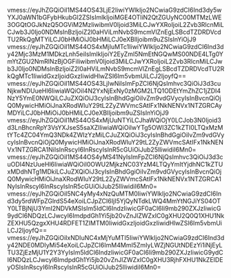 vmess://eyJhZGQiOiI1MS44OS43LjE2IiwiYWlkIjo2NCwiaG9zdCI6Ind3dy5wYXJ0aWN1bGFybHkubGl2ZSIsImlkIjoiMGE4OTliN2QtZGUyNC00MTMzLWE3OGQtOGJkNzQ5OGViM2MzIiwibmV0Ijoid3MiLCJwYXRoIjoiL2Zvb3RlcnMiLCJwb3J0Ijo0NDMsInBzIjoiZ2l0aHViLmNvbS9mcmVlZnEgLSBcdTZDRDVcdTU2RkQgMTYiLCJ0bHMiOiJ0bHMiLCJ0eXBlIjoibm9uZSIsInYiOjJ9
vmess://eyJhZGQiOiI1MS44OS4xMjIuMTc1IiwiYWlkIjo2NCwiaG9zdCI6Ind3dy42Mjc3MzM1MDkzLnh5eiIsImlkIjoiY2EyZmI5NmEtNGQwMS00NDE4LTg0YmYtZGU2NmRlNzBjOGFiIiwibmV0Ijoid3MiLCJwYXRoIjoiL2Zvb3RlcnMiLCJwb3J0Ijo0NDMsInBzIjoiZ2l0aHViLmNvbS9mcmVlZnEgLSBcdTZDRDVcdTU2RkQgMTc1IiwidGxzIjoidGxzIiwidHlwZSI6Im5vbmUiLCJ2IjoyfQ==
vmess://eyJhZGQiOiI1MS44OS43LjIwNiIsImFpZCI6NjQsImhvc3QiOiJ3d3cuNjkwNDUueHl6IiwiaWQiOiI4N2YxNjExNy0zMGM2LTQ1ODEtYmZhZC1jZDI4NzY5YmE0NWQiLCJuZXQiOiJ3cyIsInBhdGgiOiIvZm9vdGVycyIsInBvcnQiOjQ0MywicHMiOiJnaXRodWIuY29tL2ZyZWVmcSAtIFx1NkNENVx1NTZGRCAyMDYiLCJ0bHMiOiJ0bHMiLCJ0eXBlIjoibm9uZSIsInYiOjJ9
vmess://eyJhZGQiOiI1MS44OS4xMjUuNTYiLCJhaWQiOjY0LCJob3N0Ijoid3d3LnBhcnRpY3VsYXJseS5saXZlIiwiaWQiOiIwYTg5OWI3ZC1kZTI0LTQxMzMtYTc4ZC04YmQ3NDk4ZWIzYzMiLCJuZXQiOiJ3cyIsInBhdGgiOiIvZm9vdGVycyIsInBvcnQiOjQ0MywicHMiOiJnaXRodWIuY29tL2ZyZWVmcSAtIFx1NkNENVx1NTZGRCA1NiIsInRscyI6InRscyIsInR5cGUiOiJub25lIiwidiI6Mn0=
vmess://eyJhZGQiOiI1MS44OS4yMS41NyIsImFpZCI6NjQsImhvc3QiOiJ3d3cuODI4NzUueHl6IiwiaWQiOiI0OWU2MjkzNC03YzM4LTQyYmItYjdhNC1kZTUxMDdhNTg1MDkiLCJuZXQiOiJ3cyIsInBhdGgiOiIvZm9vdGVycyIsInBvcnQiOjQ0MywicHMiOiJnaXRodWIuY29tL2ZyZWVmcSAtIFx1NkNENVx1NTZGRCA1NyIsInRscyI6InRscyIsInR5cGUiOiJub25lIiwidiI6Mn0=
vmess://eyJhZGQiOiI5NC4yMy4xNzQuMTM0IiwiYWlkIjo2NCwiaG9zdCI6Ind3dy5rdWFpZGlrdS54eXoiLCJpZCI6IjI5YjQyNTdkLWQ4MmYtNGJiYS04OTY0LTBjNjU3YmI2NDVkMSIsIm5ldCI6IndzIiwicGF0aCI6Ii9mb290ZXJzIiwicG9ydCI6NDQzLCJwcyI6ImdpdGh1Yi5jb20vZnJlZWZxIC0gXHU2Q0Q1XHU1NkZEXHU5QzgxXHU4RDFET1ZIMTM0IiwidGxzIjoidGxzIiwidHlwZSI6Im5vbmUiLCJ2IjoyfQ==
vmess://eyJhZGQiOiIxNDIuNC4xMjYuMTI5IiwiYWlkIjo2NCwiaG9zdCI6Ind3dy42NDE0MDIyMi54eXoiLCJpZCI6ImM4MmI5ZmIyLWZjNGUtNDEzYi1iNjEyLTU3ZjEzMjU1Y2Y3YyIsIm5ldCI6IndzIiwicGF0aCI6Ii9mb290ZXJzIiwicG9ydCI6NDQzLCJwcyI6ImdpdGh1Yi5jb20vZnJlZWZxIC0gXHU3RjhFXHU1NkZEIDEyOSIsInRscyI6InRscyIsInR5cGUiOiJub25lIiwidiI6Mn0=
